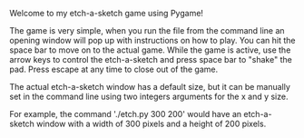 Welcome to my etch-a-sketch game using Pygame!

The game is very simple, when you run the file from the command line
an opening window will pop up with instructions on how to play. You can hit
the space bar to move on to the actual game. While the game is active, use
the arrow keys to control the etch-a-sketch and press space bar to "shake" the
pad.  Press escape at any time to close out of the game.

The actual etch-a-sketch window has a default size, but it can be manually set 
in the command line using two integers arguments for the x and y size.

For example, the command './etch.py 300 200' would have an etch-a-sketch window
with a width of 300 pixels and a height of 200 pixels.
